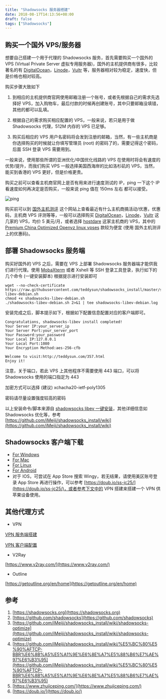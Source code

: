 ```yaml
---
title: "Shadowsocks 服务器搭建"
date: 2018-08-17T14:13:56+08:00
draft: false
tags: ["Shadowsocks"]
---
```


## 购买一个国外 VPS/服务器

想要自己搭建一个用于代理的 Shadowsocks 服务，首先需要购买一个国外的 VPS (Virtual Private Server 虚拟专用服务器)，国外的主机提供商有很多，比较著名的有 [DigitalOcean](https://www.digitalocean.com/)，[Linode](https://www.linode.com/)，[Vultr](https://www.vultr.com/) 等，服务器相对较为稳定，速度快，但是价格也相对较高。

购买步骤大致如下

<!--more-->

1. 到相应的主机提供商官网使用邮箱注册一个账号，或者先根据自己的需求先选择好 VPS，加入购物车，最后付款的时候再创建账号，其中只要邮箱没填错，其他的都可以乱填。

2. 根据自己的需求购买相应配置的 VPS，一般来说，若只是用于做 Shadowsocks 代理，512M 内存的 VPS 已足够。

3. 购买后相应的 VPS 用户名密码将会发到注册的邮箱，当然，有一些主机商是你选择购买的时候就让你填写管理员 (root) 的密码了的，需要记得这个密码，后面 SSH 登录 VPS 需要用到。

一般来说，使用那些所谓的亚洲优化/中国优化线路的 VPS 在使用时将会有速度的优势/提升，而我们购买 VPS 一般选择美国西海岸的比如洛杉矶的 VPS，当然，能买到香港的 VPS 更好，但是价格更贵。

购买之前可以查看主机商官网上是否有用来进行速度测试的 IP，ping 一下这个 IP 看速度如何再决定是否购买，一般来说 ping 值在 150ms 左右 都可以接受。

![ping](/images/ping.png)

购买前可以到 [国外主机测评](https://www.zhujiceping.com/) 这个网站上查看最近有什么主机商搞活动/优惠，优惠码，主机商 VPS 评测等等，一般可以选择购买 [DigitalOcean](https://www.digitalocean.com/)，[Linode](https://www.linode.com/)，[Vultr](https://www.vultr.com/) 这几家的 VPS，均价 5 美元/月，或者选择 [hostdare](https://manage.hostdare.com) 这家主机商的 VPS，其中的 [Premium China Optimized Openvz linux vpses](https://manage.hostdare.com/cart.php?gid=15) 款较为便宜 (使用 国外主机测评 上的优惠码)。

## 部署 Shadowsocks 服务端

购买好国外的 VPS 之后，需要在 VPS 上部署 Shadowsocks 服务器端才能供我们进行代理。使用 [MobaXterm](https://mobaxterm.mobatek.net/download.html) 或者 Xshell 等 SSH 登录工具登录，执行如下的几个命令 (一键安装脚本) 根据提示进行安装即可

``` shell
wget --no-check-certificate https://raw.githubusercontent.com/teddysun/shadowsocks_install/master/shadowsocks-libev-debian.sh
chmod +x shadowsocks-libev-debian.sh
./shadowsocks-libev-debian.sh 2>&1 | tee shadowsocks-libev-debian.log
```

安装完成之后，脚本提示如下，根据如下配置信息配置对应的客户端即可。

``` shell
Congratulations, shadowsocks-libev install completed!
Your Server IP:your_server_ip
Your Server Port:your_server_port
Your Password:your_password
Your Local IP:127.0.0.1
Your Local Port:1080
Your Encryption Method:aes-256-cfb

Welcome to visit:http://teddysun.com/357.html
Enjoy it!
```

注意，关于端口，若此 VPS 上其他程序不需要使用 443 端口，可以将 Shadowsocks 使用的端口指定为 443

加密方式可以选择 (建议) xchacha20-ietf-poly1305

密码请尽量设置强度较高的密码

以上安装命令/脚本来源自 [shadowsocks libev 一键安装](https://github.com/iMeiji/shadowsocks_install/wiki/shadowsocks-libev-%E4%B8%80%E9%94%AE%E5%AE%89%E8%A3%85)，其他详细信息如 Shadowsocks 优化等，参考 [https://github.com/iMeiji/shadowsocks_install/wiki](https://github.com/iMeiji/shadowsocks_install/wiki)

## Shadowsocks 客户端下载

* [For Windows](https://github.com/shadowsocks/shadowsocks-windows/releases)
* [For Mac](https://github.com/shadowsocks/ShadowsocksX-NG)
* [For Linux](https://github.com/shadowsocks/shadowsocks-qt5/releases)
* [For Android](https://github.com/shadowsocks/shadowsocks-android/releases)
* 对于 IOS，可尝试在 App Store 搜索 Wingy，若无结果，请使用美区账号登录 App Store 再进行操作，可以参考 [https://doub.io/ss-jc25/](https://doub.io/ss-jc25/)，或者参考下文中的 VPN 搭建来搭建一个 VPN 供苹果设备使用。

## 其他代理方式

* VPN

[VPN 服务端搭建](https://github.com/hwdsl2/setup-ipsec-vpn/blob/master/README-zh.md)

[VPN 客户端配置](https://github.com/hwdsl2/setup-ipsec-vpn/blob/master/docs/clients-zh.md)

* V2Ray

[https://www.v2ray.com/](https://www.v2ray.com/)

* Outline

[https://getoutline.org/en/home](https://getoutline.org/en/home)

## 参考

1. [https://shadowsocks.org](https://shadowsocks.org)
2. [https://github.com/shadowsocks](https://github.com/shadowsocks)
3. [https://github.com/iMeiji/shadowsocks_install/wiki/shadowsocks-optimize](https://github.com/iMeiji/shadowsocks_install/wiki/shadowsocks-optimize)
4. [https://github.com/iMeiji/shadowsocks_install/wiki/%E5%BC%80%E5%90%AFTCP-BBR%E6%8B%A5%E5%A1%9E%E6%8E%A7%E5%88%B6%E7%AE%97%E6%B3%95](https://github.com/iMeiji/shadowsocks_install/wiki/%E5%BC%80%E5%90%AFTCP-BBR%E6%8B%A5%E5%A1%9E%E6%8E%A7%E5%88%B6%E7%AE%97%E6%B3%95)
5. [https://www.zhujiceping.com/](https://www.zhujiceping.com/)
6. [https://doub.io/](https://doub.io/)